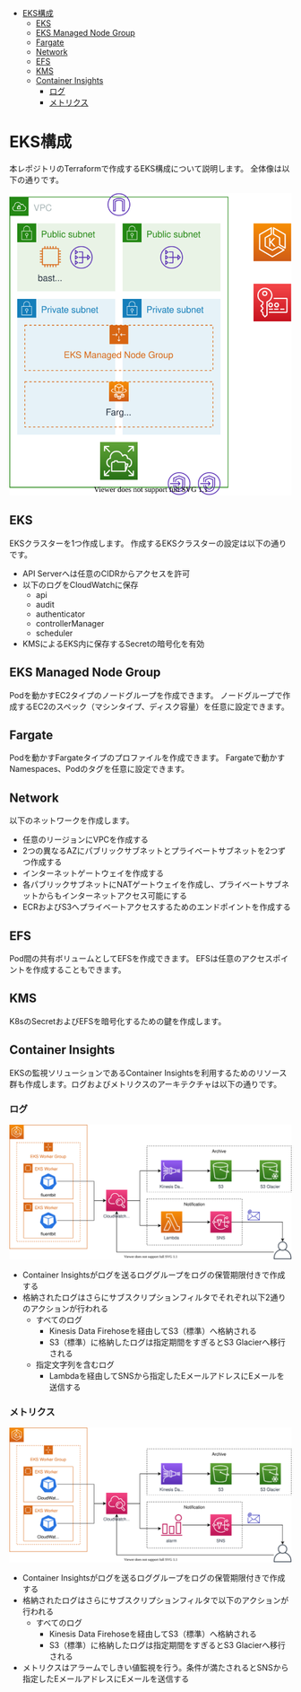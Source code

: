 - [EKS構成](#eks構成)
  - [EKS](#eks)
  - [EKS Managed Node Group](#eks-managed-node-group)
  - [Fargate](#fargate)
  - [Network](#network)
  - [EFS](#efs)
  - [KMS](#kms)
  - [Container Insights](#container-insights)
    - [ログ](#ログ)
    - [メトリクス](#メトリクス)

# EKS構成

本レポジトリのTerraformで作成するEKS構成について説明します。
全体像は以下の通りです。

![全体像](./over-view.svg)

## EKS

EKSクラスターを1つ作成します。
作成するEKSクラスターの設定は以下の通りです。

- API Serverへは任意のCIDRからアクセスを許可
- 以下のログをCloudWatchに保存
  - api
  - audit
  - authenticator
  - controllerManager
  - scheduler
- KMSによるEKS内に保存するSecretの暗号化を有効

## EKS Managed Node Group

Podを動かすEC2タイプのノードグループを作成できます。
ノードグループで作成するEC2のスペック（マシンタイプ、ディスク容量）を任意に設定できます。

## Fargate

Podを動かすFargateタイプのプロファイルを作成できます。
Fargateで動かすNamespaces、Podのタグを任意に設定できます。

## Network

以下のネットワークを作成します。

- 任意のリージョンにVPCを作成する
- 2つの異なるAZにパブリックサブネットとプライベートサブネットを2つずつ作成する
- インターネットゲートウェイを作成する
- 各パブリックサブネットにNATゲートウェイを作成し、プライベートサブネットからもインターネットアクセス可能にする
- ECRおよびS3へプライベートアクセスするためのエンドポイントを作成する

## EFS

Pod間の共有ボリュームとしてEFSを作成できます。
EFSは任意のアクセスポイントを作成することもできます。

## KMS

K8sのSecretおよびEFSを暗号化するための鍵を作成します。

## Container Insights

EKSの監視ソリューションであるContainer Insightsを利用するためのリソース群も作成します。ログおよびメトリクスのアーキテクチャは以下の通りです。

### ログ

![ログ](./containerinsights-Log.svg)

- Container Insightsがログを送るロググループをログの保管期限付きで作成する
- 格納されたログはさらにサブスクリプションフィルタでそれぞれ以下2通りのアクションが行われる
  - すべてのログ
    - Kinesis Data Firehoseを経由してS3（標準）へ格納される
    - S3（標準）に格納したログは指定期間をすぎるとS3 Glacierへ移行される
  - 指定文字列を含むログ
    - Lambdaを経由してSNSから指定したEメールアドレスにEメールを送信する

### メトリクス

![メトリクス](./containerinsights-Metrics.svg)

- Container Insightsがログを送るロググループをログの保管期限付きで作成する
- 格納されたログはさらにサブスクリプションフィルタで以下のアクションが行われる
  - すべてのログ
    - Kinesis Data Firehoseを経由してS3（標準）へ格納される
    - S3（標準）に格納したログは指定期間をすぎるとS3 Glacierへ移行される
- メトリクスはアラームでしきい値監視を行う。条件が満たされるとSNSから指定したEメールアドレスにEメールを送信する

